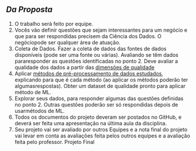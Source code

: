 ## *Da Proposta*

1. O trabalho será feito por equipe.
2. Vocês vão definir questões que sejam interessantes para um negócio e que para ser respondidas precisem da Ciência dos Dados. O negóciopode ser qualquer área de atuação.  
3. Coleta de Dados. Fazer a coleta de dados das fontes de dados disponíveis (pode ser uma fonte ou várias). Avaliando se têm dados pararesponder as questões identificadas no ponto 2. Deve avaliar a qualidade dos dados a partir das [dimensões de qualidade](#) 
4. Aplicar [métodos de pré-processamento de dados estudados](#), explicando para que é cada método (ao aplicar os métodos poderão ter algumasrespostas). Obter um dataset de qualidade pronto para aplicar método de ML. 
5. Explorar seus dados, para responder algumas das questões definidas no ponto 2. Outras questões poderão ser só respondidas depois de usarmétodos de ML.
6. Todos os documentos do projeto deveram ser postados no GitHub, e deverá ser feita uma apresentação na última aula da disciplina.
7. Seu projeto vai ser avaliado por outros Equipes e a nota final do projeto vai levar em conta as avaliações feita pelos outros equipes e a avaliação feita pelo professor. Projeto Final


